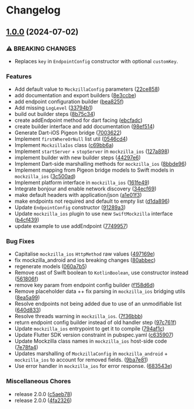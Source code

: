 # Changelog

## [1.0.0](https://github.com/Apadmi-Engineering/Mockzilla/compare/flutter-mockzilla-v0.1.0...flutter-mockzilla-v1.0.0) (2024-07-02)


### ⚠ BREAKING CHANGES

* Replaces `key` in `EndpointConfig` constructor with optional `customKey`.

### Features

* Add default value to `MockzillaConfig` parameters ([22ce858](https://github.com/Apadmi-Engineering/Mockzilla/commit/22ce8583bea6a0a55ec621d832dbb0f31735d264))
* add documentation and export builders ([8e3ccbe](https://github.com/Apadmi-Engineering/Mockzilla/commit/8e3ccbe08e44e80dde7f60914604fbc18dbdad66))
* add endpoint configuration builder ([bea825f](https://github.com/Apadmi-Engineering/Mockzilla/commit/bea825fef2b6766d929e63583a5002e388bd412b))
* Add missing `LogLevel` ([33794b1](https://github.com/Apadmi-Engineering/Mockzilla/commit/33794b1c446c854b5bbe8a28a0f1a88489da28fe))
* build out builder steps ([8b75c34](https://github.com/Apadmi-Engineering/Mockzilla/commit/8b75c341a093d1cf4c614b52804dbf2d92f3a995))
* create addEndpoint method for dart facing ([ebcfadc](https://github.com/Apadmi-Engineering/Mockzilla/commit/ebcfadce9fef3746c1068e12a304e5532621878c))
* create builder interface and add documentation ([98ef514](https://github.com/Apadmi-Engineering/Mockzilla/commit/98ef514a89df02f1eefd2452d2c29c6c3665bbf9))
* Generate Dart-iOS Pigeon bridge ([7003622](https://github.com/Apadmi-Engineering/Mockzilla/commit/70036227e27e96f5b728e3308b4e17b9b14d7a4f))
* Implement `firstWhereOrNull` list util ([0546cd4](https://github.com/Apadmi-Engineering/Mockzilla/commit/0546cd40e987320263514bee9113888f42d43ba6))
* Implement `MockzillaIos` class ([c69bb6a](https://github.com/Apadmi-Engineering/Mockzilla/commit/c69bb6a0115c1cc71a9a8f46c9462a69bdf9504a))
* Implement `startServer` + `stopServer` in `mockzilla_ios` ([127a898](https://github.com/Apadmi-Engineering/Mockzilla/commit/127a898de9a807051a5488fe63814c2560bbf6e5))
* implement builder with new builder steps ([44297e6](https://github.com/Apadmi-Engineering/Mockzilla/commit/44297e63b050ea68e3266347f08a2ee2a37edbd6))
* Implement Dart-side marshalling methods for `mockzilla_ios` ([8bbde96](https://github.com/Apadmi-Engineering/Mockzilla/commit/8bbde96dc1c80bb7701cc3f895af6c155fb9226f))
* Implement mapping from Pigeon bridge models to Swift models in `mockzilla_ios` ([3c500ad](https://github.com/Apadmi-Engineering/Mockzilla/commit/3c500ad406949cdef28d7069878b7598583cd5df))
* Implement platform interface in `mockzilla_ios` ([161fe49](https://github.com/Apadmi-Engineering/Mockzilla/commit/161fe49b2c731655cd984b7288d08a900daf9e39))
* Integrate bonjour and enable network discovery ([34ecf69](https://github.com/Apadmi-Engineering/Mockzilla/commit/34ecf6923db72438df826ef1593d3a946176eebc))
* make default headers with application/json ([a1e01f3](https://github.com/Apadmi-Engineering/Mockzilla/commit/a1e01f357ae785bf07e81886a8fee40287316d1d))
* make endpoints not required and default to empty list ([d1da896](https://github.com/Apadmi-Engineering/Mockzilla/commit/d1da8963e7b9a27886bab7bf2b1b66027a4819bb))
* Update `EndpointConfig` constructor ([91289a3](https://github.com/Apadmi-Engineering/Mockzilla/commit/91289a3cb072b346411356e2ce2c09b83d15b25d))
* Update `mockzilla_ios` plugin to use new `SwiftMockzilla` interface ([b4cf439](https://github.com/Apadmi-Engineering/Mockzilla/commit/b4cf43993e2932dd133c642f517784b17751df3a))
* update example to use addEndpoint ([7749957](https://github.com/Apadmi-Engineering/Mockzilla/commit/77499573a95fbf9b8ecf688495d8a91bf7f8b6cc))


### Bug Fixes

* Capitalise `mockzilla_ios` `HttpMethod` raw values ([497169e](https://github.com/Apadmi-Engineering/Mockzilla/commit/497169ec718dcb9640a6f1c81bc3aff2ab9f7757))
* fix mockzilla_android and ios breaking changes ([80abbec](https://github.com/Apadmi-Engineering/Mockzilla/commit/80abbec6e70b93717b8c7db5abf89abb08ffd0bb))
* regenerate models ([060a7b5](https://github.com/Apadmi-Engineering/Mockzilla/commit/060a7b59af516cde6847def92d1c8ca83e78927b))
* Remove cast of Swift boolean to `KotlinBoolean`, use constructor instead ([561806f](https://github.com/Apadmi-Engineering/Mockzilla/commit/561806fa47cd0a9d5e652e55a007ed6f5eb88039))
* remove key param from endpoint config builder ([f158d6d](https://github.com/Apadmi-Engineering/Mockzilla/commit/f158d6db05f96f9746d279a7be0f16211645a6a2))
* Remove placeholder data ++ fix parsing in `mockzilla_ios` bridging utils ([8ea5a99](https://github.com/Apadmi-Engineering/Mockzilla/commit/8ea5a999a168746a54ab6d413b7f9f9393d233cc))
* Resolve endpoints not being added due to use of an unmodifiable list ([640d833](https://github.com/Apadmi-Engineering/Mockzilla/commit/640d83324bd91627a325a25ad7bed35ebcb44939))
* Resolve threads warning in `mockzilla_ios`. ([7f36bbb](https://github.com/Apadmi-Engineering/Mockzilla/commit/7f36bbb35810f182d5fc63ae26626563e02111bf))
* return endpoint config builder instead of old handler step ([97c761f](https://github.com/Apadmi-Engineering/Mockzilla/commit/97c761fcaa9895efdebd201404a289327b5ab2b0))
* Update `mockzilla_ios` entrypoint to get it to compile ([794af1c](https://github.com/Apadmi-Engineering/Mockzilla/commit/794af1c7dacc40a956c5ba6b5b3f12e521716a4c))
* Update Flutter SDK version constraint in pubspec.yaml ([c635907](https://github.com/Apadmi-Engineering/Mockzilla/commit/c635907f5dd4149a541cba212099d76d9dc6d6b6))
* Update Mockzilla class names in `mockzilla_ios` host-side code ([7e78fa4](https://github.com/Apadmi-Engineering/Mockzilla/commit/7e78fa489620061af565fd3a602314a0143f00c1))
* Updates marshalling of `MockzillaConfig` in `mockzilla_android` + `mockzilla_ios` to account for removed fields. ([9ba7e81](https://github.com/Apadmi-Engineering/Mockzilla/commit/9ba7e81d157c9e8486d5002102cd65c91c938e1f))
* Use error handler in `mockzilla_ios` for error response. ([683543e](https://github.com/Apadmi-Engineering/Mockzilla/commit/683543eddc90cf2a70d99cadb201f97a811d734f))


### Miscellaneous Chores

* release 2.0.0 ([c5aeb78](https://github.com/Apadmi-Engineering/Mockzilla/commit/c5aeb78c070a0dcee855920b6f0dce1966b98245))
* release 2.0.0 ([4fa2326](https://github.com/Apadmi-Engineering/Mockzilla/commit/4fa2326c45a13f764dbe8549cf91bae36db85a1b))
